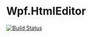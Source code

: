 # Wpf.HtmlEditor
[![Build Status](https://dev.azure.com/jgasiorowski/Wpf.HtmlEditor/_apis/build/status/jgasiorowski.Wpf.HtmlEditor?branchName=main)](https://dev.azure.com/jgasiorowski/Wpf.HtmlEditor/_build/latest?definitionId=5&branchName=main)
